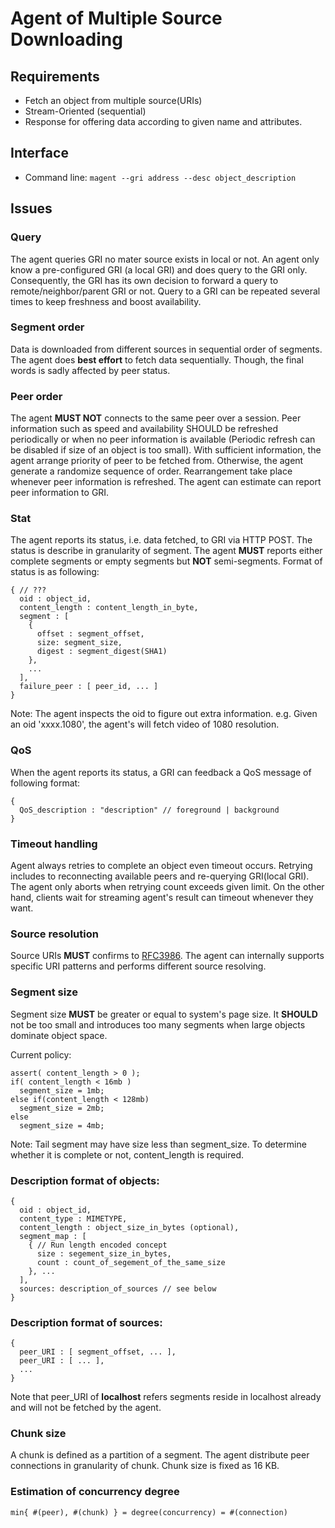 # Agent of Multiple Source Downloading

## Requirements

- Fetch an object from multiple source(URIs)
- Stream-Oriented (sequential)
- Response for offering data according to given name and attributes. 

## Interface

- Command line: 
```magent --gri address --desc object_description``` 

## Issues

### Query
 
The agent queries GRI no mater source exists in local or not. An agent only know a pre-configured GRI (a local GRI) and does query to the GRI only. Consequently, the GRI has its own decision to forward a query to remote/neighbor/parent GRI or not. Query to a GRI can be repeated several times to keep freshness and boost availability.

### Segment order
    
Data is downloaded from different sources in sequential order of segments. The agent does **best effort** to fetch data sequentially.
Though, the final words is sadly affected by peer status.

### Peer order

The agent **MUST NOT** connects to the same peer over a session. Peer information such as speed and availability SHOULD be refreshed periodically or when no peer information is available (Periodic refresh can be disabled if size of an object is too small). With sufficient information, the agent arrange priority of peer to be fetched from. Otherwise, the agent generate a randomize sequence of order. Rearrangement take place whenever peer information is refreshed. The agent can estimate can report peer information to GRI.

### Stat

The agent reports its status, i.e. data fetched, to GRI via HTTP POST. The status is describe in granularity of segment. The agent **MUST** reports either complete segments or empty segments but **NOT** semi-segments. Format of status is as following:

```
{ // ???
  oid : object_id,
  content_length : content_length_in_byte,
  segment : [ 
    {
      offset : segment_offset, 
      size: segment_size, 
      digest : segment_digest(SHA1) 
    }, 
    ... 
  ],
  failure_peer : [ peer_id, ... ]
}
```

Note: The agent inspects the oid to figure out extra information. e.g. Given an oid 'xxxx.1080', the agent's will fetch video of 
1080 resolution.

### QoS

When the agent reports its status, a GRI can feedback a QoS message of following format:

```
{
  QoS_description : "description" // foreground | background
}
```
    
### Timeout handling
 
Agent always retries to complete an object even timeout occurs. Retrying includes to reconnecting available peers and re-querying GRI(local GRI). The agent only aborts when retrying count exceeds given limit. On the other hand, clients wait for streaming agent's result can timeout whenever they want.

### Source resolution 
 
Source URIs **MUST** confirms to [RFC3986](http://tools.ietf.org/html/rfc3986). The agent can internally supports specific URI patterns and performs different source resolving.
    
### Segment size

Segment size **MUST** be greater or equal to system's page size. It **SHOULD** not be too small and introduces too many segments when large objects dominate object space.

Current policy:

```
assert( content_length > 0 );
if( content_length < 16mb ) 
  segment_size = 1mb;
else if(content_length < 128mb) 
  segment_size = 2mb;
else 
  segment_size = 4mb;
```

Note: Tail segment may have size less than segment_size. To determine whether it is complete or not, content_length is required.
 
### Description format of objects:

```
{
  oid : object_id,
  content_type : MIMETYPE,
  content_length : object_size_in_bytes (optional),
  segment_map : [ 
    { // Run length encoded concept
      size : segement_size_in_bytes,
      count : count_of_segement_of_the_same_size
    }, ...
  ],
  sources: description_of_sources // see below
}
```

### Description format of sources:

```
{ 
  peer_URI : [ segment_offset, ... ],
  peer_URI : [ ... ],
  ...
}
```

Note that peer_URI of **localhost** refers segments reside in localhost already and will not be fetched by the agent.

### Chunk size

A chunk is defined as a partition of a segment. The agent distribute peer connections in granularity of chunk. Chunk size is fixed as 16 KB.

### Estimation of concurrency degree

```
min{ #(peer), #(chunk) } = degree(concurrency) = #(connection)
``` 
